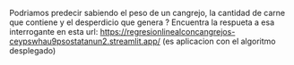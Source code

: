 Podriamos predecir sabiendo el peso de un cangrejo, la cantidad de carne que contiene y el desperdicio que genera ? Encuentra la respueta a esa interrogante en esta url: https://regresionlinealconcangrejos-ceypswhau9psostatanun2.streamlit.app/ (es aplicacion con el algoritmo desplegado)
